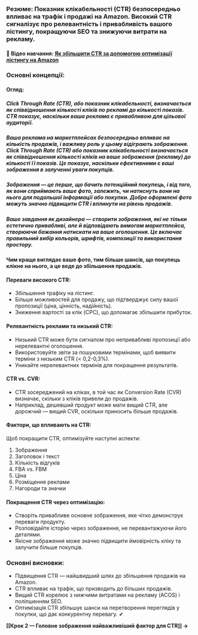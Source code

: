 ### **Резюме**: Показник клікабельності (CTR) безпосередньо впливає на трафік і продажі на Amazon. Високий CTR сигналізує про релевантність і привабливість вашого лістингу, покращуючи SEO та знижуючи витрати на рекламу.

#### **🎥 Відео навчання**: [Як збільшити CTR за допомогою оптимізації лістингу на Amazon](https://www.youtube.com/watch?v=example)

### **Основні концепції**:

#### **Огляд**:

##### Click Through Rate (CTR), або показник клікабельності, визначається як співвідношення кількості кліків по рекламі до кількості показів. CTR показує, наскільки ваша реклама є привабливою для цільової аудиторії.
##### Ваша реклама на маркетплейсах безпосередньо впливає на кількість продажів, і важливу роль у цьому відіграють **зображення**. **Click Through Rate (CTR)** або показник клікабельності визначається як співвідношення кількості кліків на ваше зображення (рекламу) до кількості її показів. Це показує, наскільки ефективними є ваші зображення в залученні уваги покупців.

##### **Зображення** — це перше, що бачить потенційний покупець, і від того, як вони сприймають ваше фото, залежить, чи натиснуть вони на нього для подальшої інформації або покупки. Добре оформлені фото можуть значно підвищити CTR і вплинути на рівень продажів.

##### Ваше завдання як дизайнера — створити зображення, які не тільки естетично привабливі, але й відповідають вимогам маркетплейса, створюючи бажання натискати на ваше оголошення. Це включає правильний вибір кольорів, шрифтів, композиції та використання простору.

**Чим краще виглядає ваше фото, тим більше шансів, що покупець клікне на нього, а це веде до збільшення продажів.**
#### **Переваги високого CTR**:

- Збільшення трафіку на лістинг.
- Більше можливостей для продажу, що підтверджує силу вашої пропозиції (ціна, цінність, надійність).
- Зниження вартості за клік (CPC), що допомагає збільшити прибуток.

#### **Релевантність реклами та низький CTR**:

- Низький CTR може бути сигналом про непривабливі пропозиції або нерелевантні оголошення.
- Використовуйте звіти за пошуковими термінами, щоб виявити терміни з низьким CTR (< 0,2-0,3%).
- Уникайте нерелевантних термінів для покращення результатів.

#### **CTR vs. CVR**:

- CTR зосереджений на кліках, в той час як Conversion Rate (CVR) визначає, скільки з кліків привели до продажів.
- Наприклад, дешевший продукт може мати вищий CTR, але дорожчий — вищий CVR, оскільки приносить більше продажів.

#### **Фактори, що впливають на CTR**:

Щоб покращити CTR, оптимізуйте наступні аспекти:

1. Зображення
2. Заголовок і текст
3. Кількість відгуків
4. FBA vs. FBM
5. Ціна
6. Розміщення реклами
7. Нагороди та значки

#### **Покращення CTR через оптимізацію**:

- Створіть привабливе основне зображення, яке чітко демонструє переваги продукту.
- Розповідайте історію через зображення, не перевантажуючи його деталями.
- Якісне зображення може значно підвищити ймовірність кліку та залучити більше покупців.

### **Основні висновки**:

- Підвищення CTR — найшвидший шлях до збільшення продажів на Amazon.
- CTR впливає на трафік, що призводить до більших продажів.
- Вищий CTR корелює з нижчими витратами на рекламу (ACOS) і поліпшенням SEO.
- Оптимізація CTR збільшує шанси на перетворення переглядів у покупки, що дає конкурентну перевагу. ✔

**[[Крок 2 — Головне зображення найважливіший фактор для CTR]] →**